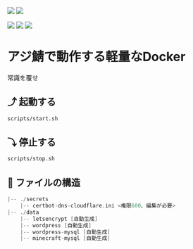 [![](https://badgen.net/twitter/follow/AzisabaNetwork?icon=twitter)](https://twitter.com/AzisabaNetwork)
[![](https://discordapp.com/api/guilds/357134045328572418/widget.png)](https://discord.gg/seheC2W)

[![](https://badgen.net/github/license/AzisabaNetwork/azifry?icon=libraries)](LICENSE)
[![](https://badgen.net/github/checks/AzisabaNetwork/azifry?icon=github)](https://github.com/AzisabaNetwork/azifry/actions)
[![](https://badgen.net/dependabot/AzisabaNetwork/azifry?icon=dependabot)](https://app.dependabot.com/accounts/AzisabaNetwork/repos/227227452)

# アジ鯖で動作する軽量なDocker
常識を覆せ

## ⤴ 起動する
```bash
scripts/start.sh
```

## ⤵ 停止する
```bash
scripts/stop.sh
```

## 🔌 ファイルの構造
```go
|-- ./secrets
    |-- certbot-dns-cloudflare.ini <権限600、編集が必要>
|-- ./data
    |-- letsencrypt [自動生成]
    |-- wordpress [自動生成]
    |-- wordpress-mysql [自動生成]
    |-- minecraft-mysql [自動生成]
```
